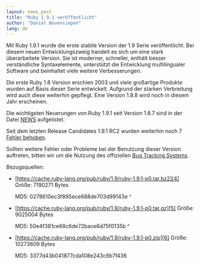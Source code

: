 ```yaml
---
layout: news_post
title: "Ruby 1.9.1 veröffentlicht"
author: "Daniel Bovensiepen"
lang: de
---
```


Mit Ruby 1.9.1 wurde die erste stabile Version der 1.9 Serie
veröffentlicht. Bei diesem neuen Entwicklungszweig handelt es sich um
eine stark überarbeitete Version. Sie ist moderner, schneller, enthält
besser verständliche Syntaxelemente, unterstützt die Entwicklung
multilingualer Software und beinhaltet viele weitere Verbesserungen.

Die erste Ruby 1.8 Version erschien 2003 und viele großartige Produkte
wurden auf Basis dieser Serie entwickelt. Aufgrund der starken
Verbreitung wird auch diese weiterhin gepflegt. Eine Version 1.8.8 wird
noch in diesem Jahr erscheinen.

Die wichtigsten Neuerungen von Ruby 1.9.1 seit Version 1.8.7 sind in der
Datei [NEWS][1] aufgelistet.

Seit dem letzten Release Candidates 1.9.1 RC2 wurden weiterhin noch 7
[Fehler behoben][2].

Sollten weitere Fehler oder Probleme bei der Benutzung dieser Version
auftreten, bitten wir um die Nutzung des offiziellen [Bug Tracking
Systems][3].

Bezugsquellen:

* [https://cache.ruby-lang.org/pub/ruby/1.9/ruby-1.9.1-p0.tar.bz2][4]
  Größe: 7190271 Bytes

  MD5: 0278610ec3f895ece688de703d99143e
^

* [https://cache.ruby-lang.org/pub/ruby/1.9/ruby-1.9.1-p0.tar.gz][5]
  Größe: 9025004 Bytes

  MD5: 50e4f381ce68c6de72bace6d75f0135b
^

* [https://cache.ruby-lang.org/pub/ruby/1.9/ruby-1.9.1-p0.zip][6]
  Größe: 10273609 Bytes

  MD5: 3377d43b041877cda108e243c6b7f436



[1]: http://svn.ruby-lang.org/repos/ruby/tags/v1_9_1_0/NEWS
[2]: https://bugs.ruby-lang.org/projects/ruby-19/issues?query_id=11
[3]: https://bugs.ruby-lang.org
[4]: https://cache.ruby-lang.org/pub/ruby/1.9/ruby-1.9.1-p0.tar.bz2
[5]: https://cache.ruby-lang.org/pub/ruby/1.9/ruby-1.9.1-p0.tar.gz
[6]: https://cache.ruby-lang.org/pub/ruby/1.9/ruby-1.9.1-p0.zip
